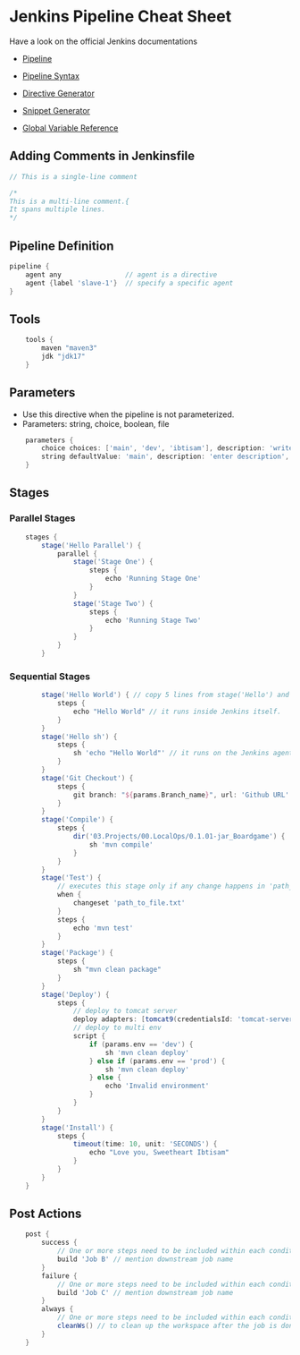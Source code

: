 # Jenkins Pipeline Cheat Sheet
Have a look on the official Jenkins documentations
- [Pipeline](https://www.jenkins.io/doc/book/pipeline/)
- [Pipeline Syntax](https://www.jenkins.io/doc/book/pipeline/syntax/)

- [Directive Generator](http://localhost:8080/directive-generator/)
- [Snippet Generator](http://localhost:8080/pipeline-syntax/)
- [Global Variable Reference](http://localhost:8080/pipeline-syntax/globals)


## Adding Comments in Jenkinsfile

```groovy
// This is a single-line comment

/* 
This is a multi-line comment.{
It spans multiple lines.
*/
```

## Pipeline Definition

```groovy
pipeline {
    agent any                // agent is a directive
    agent {label 'slave-1'}  // specify a specific agent
}
```

## Tools

```groovy
    tools { 
        maven "maven3"
        jdk "jdk17"
    }
```

## Parameters
- Use this directive when the pipeline is not parameterized.
- Parameters: string, choice, boolean, file
```groovy
    parameters {
        choice choices: ['main', 'dev', 'ibtisam'], description: 'write description', name: 'Branch_name'
        string defaultValue: 'main', description: 'enter description', name: 'Branch_name'
    }
```

## Stages

### Parallel Stages

```groovy
    stages {
        stage('Hello Parallel') {
            parallel {
                stage('Stage One') {
                    steps {
                        echo 'Running Stage One'
                    }
                }
                stage('Stage Two') {
                    steps {
                        echo 'Running Stage Two'
                    }
                }
            }
        }
```

### Sequential Stages

```groovy
        stage('Hello World') { // copy 5 lines from stage('Hello') and paste for new stage
            steps {
                echo "Hello World" // it runs inside Jenkins itself.
            }       
        }
        stage('Hello sh') {
            steps {
                sh 'echo "Hello World"' // it runs on the Jenkins agent/slave.
            }       
        }
        stage('Git Checkout') {
            steps {
                git branch: "${params.Branch_name}", url: 'Github URL' // Use when the pipeline is parameterized.
            }
        }
        stage('Compile') {
            steps {
                dir('03.Projects/00.LocalOps/0.1.01-jar_Boardgame') {
                    sh 'mvn compile'
                }
            }
        }
        stage('Test') {
            // executes this stage only if any change happens in 'path_to_file.txt'  
            when {
                changeset 'path_to_file.txt'
            }
            steps {
                echo 'mvn test'
            }
        }
        stage('Package') {
            steps {
                sh "mvn clean package"
            }
        }
        stage('Deploy') {
            steps {
                // deploy to tomcat server
                deploy adapters: [tomcat9(credentialsId: 'tomcat-server', path: '', url: 'http://localhost:8080/')], contextPath: 'hello-world', onFailure: false, war: 'target/*.war'
                // deploy to multi env
                script {
                    if (params.env == 'dev') {
                        sh 'mvn clean deploy'
                    } else if (params.env == 'prod') {
                        sh 'mvn clean deploy'
                    } else {
                        echo 'Invalid environment'
                    }
                }
            }
        }
        stage('Install') {
            steps {
                timeout(time: 10, unit: 'SECONDS') {
                    echo "Love you, Sweetheart Ibtisam"
                }
            }
        }
    }
```

## Post Actions

```groovy
    post {
        success {
            // One or more steps need to be included within each condition's block.
            build 'Job B' // mention downstream job name
        }
        failure {
            // One or more steps need to be included within each condition's block.
            build 'Job C' // mention downstream job name
        }
        always {
            // One or more steps need to be included within each condition's block.
            cleanWs() // to clean up the workspace after the job is done
        }
    }
```

